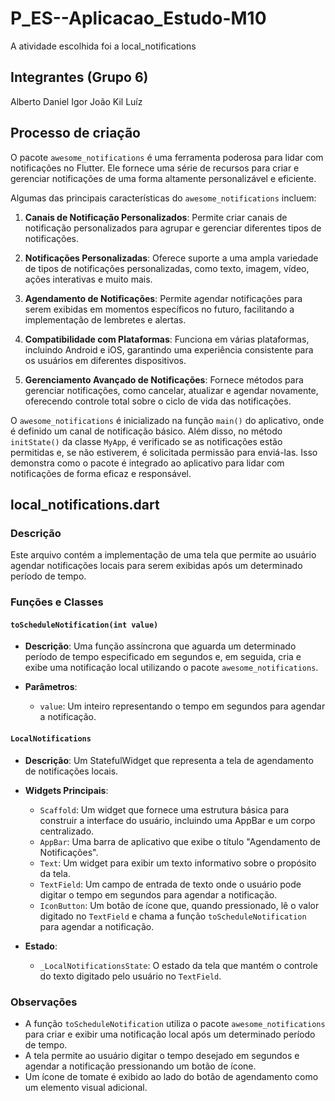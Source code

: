 # P_ES--Aplicacao_Estudo-M10
A atividade escolhida foi a local_notifications

## Integrantes (Grupo 6)
Alberto
Daniel
Igor
João
Kil 
Luíz

## Processo de criação

O pacote `awesome_notifications` é uma ferramenta poderosa para lidar com notificações no Flutter. Ele fornece uma série de recursos para criar e gerenciar notificações de uma forma altamente personalizável e eficiente.

Algumas das principais características do `awesome_notifications` incluem:

1. **Canais de Notificação Personalizados**: Permite criar canais de notificação personalizados para agrupar e gerenciar diferentes tipos de notificações.

2. **Notificações Personalizadas**: Oferece suporte a uma ampla variedade de tipos de notificações personalizadas, como texto, imagem, vídeo, ações interativas e muito mais.

3. **Agendamento de Notificações**: Permite agendar notificações para serem exibidas em momentos específicos no futuro, facilitando a implementação de lembretes e alertas.

4. **Compatibilidade com Plataformas**: Funciona em várias plataformas, incluindo Android e iOS, garantindo uma experiência consistente para os usuários em diferentes dispositivos.

5. **Gerenciamento Avançado de Notificações**: Fornece métodos para gerenciar notificações, como cancelar, atualizar e agendar novamente, oferecendo controle total sobre o ciclo de vida das notificações.

O `awesome_notifications` é inicializado na função `main()` do aplicativo, onde é definido um canal de notificação básico. Além disso, no método `initState()` da classe `MyApp`, é verificado se as notificações estão permitidas e, se não estiverem, é solicitada permissão para enviá-las. Isso demonstra como o pacote é integrado ao aplicativo para lidar com notificações de forma eficaz e responsável.

## local_notifications.dart

### Descrição
Este arquivo contém a implementação de uma tela que permite ao usuário agendar notificações locais para serem exibidas após um determinado período de tempo.

### Funções e Classes

#### `toScheduleNotification(int value)`

- **Descrição**: Uma função assíncrona que aguarda um determinado período de tempo especificado em segundos e, em seguida, cria e exibe uma notificação local utilizando o pacote `awesome_notifications`.
  
- **Parâmetros**:
  - `value`: Um inteiro representando o tempo em segundos para agendar a notificação.

#### `LocalNotifications`

- **Descrição**: Um StatefulWidget que representa a tela de agendamento de notificações locais.

- **Widgets Principais**:
  - `Scaffold`: Um widget que fornece uma estrutura básica para construir a interface do usuário, incluindo uma AppBar e um corpo centralizado.
  - `AppBar`: Uma barra de aplicativo que exibe o título "Agendamento de Notificações".
  - `Text`: Um widget para exibir um texto informativo sobre o propósito da tela.
  - `TextField`: Um campo de entrada de texto onde o usuário pode digitar o tempo em segundos para agendar a notificação.
  - `IconButton`: Um botão de ícone que, quando pressionado, lê o valor digitado no `TextField` e chama a função `toScheduleNotification` para agendar a notificação.
  
- **Estado**:
  - `_LocalNotificationsState`: O estado da tela que mantém o controle do texto digitado pelo usuário no `TextField`.

### Observações
- A função `toScheduleNotification` utiliza o pacote `awesome_notifications` para criar e exibir uma notificação local após um determinado período de tempo.
- A tela permite ao usuário digitar o tempo desejado em segundos e agendar a notificação pressionando um botão de ícone.
- Um ícone de tomate é exibido ao lado do botão de agendamento como um elemento visual adicional.